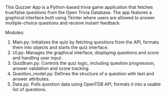 This Quizzer App is a Python-based trivia game application that fetches true/false questions from the Open Trivia Database. The app features a graphical interface built using Tkinter where users are allowed to answer multiple-choice questions and receive instant feedback.

Modules:

1. Main.py: Initializes the quiz by fetching questions from the API, formats them into objects and starts the quiz interface.
2. UI.py: Manages the graphical interface, displaying questions and score and handling user input.
3. QuizBrain.py: Controls the quiz logic, including question progression, answer validation and score tracking.
4. Question_model.py: Defines the structure of a question with text and answer attributes.
5. Data.py: Pulls question data using OpenTDB API, formats it into a usable list of questions.
